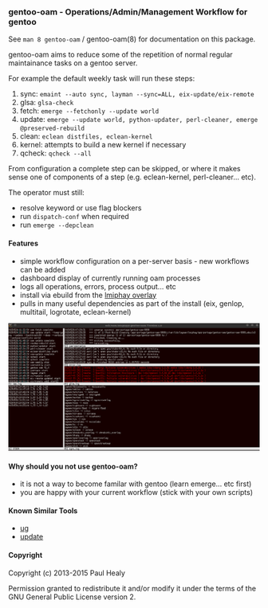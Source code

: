 ### gentoo-oam - Operations/Admin/Management Workflow for gentoo

See `man 8 gentoo-oam` / gentoo-oam(8) for documentation on this package.

gentoo-oam aims to reduce some of the repetition of normal regular maintainance tasks on a gentoo server.

For example the default weekly task will run these steps:

1. sync: `emaint --auto sync, layman --sync=ALL, eix-update/eix-remote`
2. glsa: `glsa-check`
3. fetch: `emerge --fetchonly --update world`
4. update: `emerge --update world, python-updater, perl-cleaner, emerge @preserved-rebuild`
5. clean: `eclean distfiles, eclean-kernel`
6. kernel: attempts to build a new kernel if necessary
7. qcheck: `qcheck --all`

From configuration a complete step can be skipped,
or where it makes sense one of components of a step
(e.g. eclean-kernel, perl-cleaner... etc).

The operator must still:

+ resolve keyword or use flag blockers
+ run `dispatch-conf` when required
+ run `emerge --depclean`

#### Features

* simple workflow configuration on a per-server basis - new workflows can be added
* dashboard display of currently running oam processes
* logs all operations, errors, process output... etc
* install via ebuild from the [lmiphay overlay](https://gitweb.gentoo.org/user/lmiphay.git/about/)
* pulls in many useful dependencies as part of the install (eix, genlop, multitail, logrotate, eclean-kernel)

![oam-watch](screenshots/oam-watch.png?raw=true "oam-watch sample")

#### Why should you not use gentoo-oam?

* it is not a way to become familar with gentoo (learn emerge... etc first)
* you are happy with your current workflow (stick with your own scripts)

#### Known Similar Tools

* [ug](https://github.com/sidusnare/ug)
* [update](http://weaver.gentooexperimental.org/update.html)

#### Copyright

Copyright (c) 2013-2015 Paul Healy

Permission granted to redistribute it and/or modify it under the terms of the
GNU General Public License version 2.
